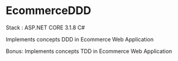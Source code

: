 # EcommerceDDD

Stack : ASP.NET CORE 3.1.8 C#

Implements concepts DDD in Ecommerce Web Application

Bonus:
Implements concepts TDD in Ecommerce Web Application
